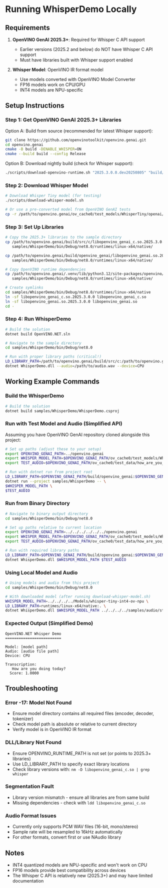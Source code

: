 # Running WhisperDemo Locally

## Requirements

1. **OpenVINO GenAI 2025.3+**: Required for Whisper C API support
   - Earlier versions (2025.2 and below) do NOT have Whisper C API support
   - Must have libraries built with Whisper support enabled

2. **Whisper Model**: OpenVINO IR format model
   - Use models converted with OpenVINO Model Converter
   - FP16 models work on CPU/GPU
   - INT4 models are NPU-specific

## Setup Instructions

### Step 1: Get OpenVINO GenAI 2025.3+ Libraries

Option A: Build from source (recommended for latest Whisper support):
```bash
git clone https://github.com/openvinotoolkit/openvino.genai.git
cd openvino.genai
cmake -B build -DENABLE_WHISPER=ON
cmake --build build --config Release
```

Option B: Download nightly build (check for Whisper support):
```bash
./scripts/download-openvino-runtime.sh "2025.3.0.0.dev20250805" "build/native" "24"
```

### Step 2: Download Whisper Model

```bash
# Download Whisper Tiny model (for testing)
./scripts/download-whisper-model.sh

# Or use a pre-converted model from OpenVINO GenAI tests
cp -r /path/to/openvino.genai/ov_cache0/test_models/WhisperTiny/openai/whisper-tiny Models/
```

### Step 3: Set Up Libraries

```bash
# Copy the 2025.3+ libraries to the sample directory
cp /path/to/openvino.genai/build/src/c/libopenvino_genai_c.so.2025.3.0.0 \
   samples/WhisperDemo/bin/Debug/net8.0/runtimes/linux-x64/native/

cp /path/to/openvino.genai/build/openvino_genai/libopenvino_genai.so.2025.3.0.0 \
   samples/WhisperDemo/bin/Debug/net8.0/runtimes/linux-x64/native/

# Copy OpenVINO runtime dependencies
cp /path/to/openvino.genai/.venv/lib/python3.12/site-packages/openvino/libs/*.so* \
   samples/WhisperDemo/bin/Debug/net8.0/runtimes/linux-x64/native/

# Create symlinks
cd samples/WhisperDemo/bin/Debug/net8.0/runtimes/linux-x64/native
ln -sf libopenvino_genai_c.so.2025.3.0.0 libopenvino_genai_c.so
ln -sf libopenvino_genai.so.2025.3.0.0 libopenvino_genai.so
cd -
```

### Step 4: Run WhisperDemo

```bash
# Build the solution
dotnet build OpenVINO.NET.sln

# Navigate to the sample directory
cd samples/WhisperDemo/bin/Debug/net8.0

# Run with proper library paths (critical!)
LD_LIBRARY_PATH=/path/to/openvino.genai/build/src/c:/path/to/openvino.genai/build/openvino_genai:/path/to/openvino.genai/.venv/lib/python3.12/site-packages/openvino/libs \
dotnet WhisperDemo.dll --audio=/path/to/audio.wav --device=CPU
```

## Working Example Commands

### Build the WhisperDemo
```bash
# Build the solution
dotnet build samples/WhisperDemo/WhisperDemo.csproj
```

### Run with Test Model and Audio (Simplified API)
Assuming you have OpenVINO GenAI repository cloned alongside this project:

```bash
# Set up paths (adjust these to your setup)
export OPENVINO_GENAI_PATH=../openvino.genai
export WHISPER_MODEL_PATH=$OPENVINO_GENAI_PATH/ov_cache0/test_models/WhisperTiny/openai/whisper-tiny
export TEST_AUDIO=$OPENVINO_GENAI_PATH/ov_cache0/test_data/how_are_you_doing_today.wav

# Run with dotnet run from project root
LD_LIBRARY_PATH=$OPENVINO_GENAI_PATH/build/openvino_genai:$OPENVINO_GENAI_PATH/.venv/lib/python3.12/site-packages/openvino/libs \
dotnet run --project samples/WhisperDemo -- \
$WHISPER_MODEL_PATH \
$TEST_AUDIO
```

### Run from Binary Directory
```bash
# Navigate to binary output directory
cd samples/WhisperDemo/bin/Debug/net8.0

# Set up paths relative to current location
export OPENVINO_GENAI_PATH=../../../../../../openvino.genai
export WHISPER_MODEL_PATH=$OPENVINO_GENAI_PATH/ov_cache0/test_models/WhisperTiny/openai/whisper-tiny
export TEST_AUDIO=$OPENVINO_GENAI_PATH/ov_cache0/test_data/how_are_you_doing_today.wav

# Run with required library paths
LD_LIBRARY_PATH=$OPENVINO_GENAI_PATH/build/openvino_genai:$OPENVINO_GENAI_PATH/.venv/lib/python3.12/site-packages/openvino/libs \
dotnet WhisperDemo.dll $WHISPER_MODEL_PATH $TEST_AUDIO
```

### Using Local Model and Audio
```bash
# Using models and audio from this project
cd samples/WhisperDemo/bin/Debug/net8.0

# With downloaded model (after running download-whisper-model.sh)
WHISPER_MODEL_PATH=../../../../Models/whisper-tiny-int4-ov-npu \
LD_LIBRARY_PATH=runtimes/linux-x64/native:. \
dotnet WhisperDemo.dll $WHISPER_MODEL_PATH ../../../../samples/audio/startup.wav
```

### Expected Output (Simplified Demo)
```
OpenVINO.NET Whisper Demo
=========================

Model: [model path]
Audio: [audio file path]
Device: CPU

Transcription:
   How are you doing today?
  Score: 1.0000
```

## Troubleshooting

### Error -17: Model Not Found
- Ensure model directory contains all required files (encoder, decoder, tokenizer)
- Check model path is absolute or relative to current directory
- Verify model is in OpenVINO IR format

### DLL/Library Not Found
- Ensure OPENVINO_RUNTIME_PATH is not set (or points to 2025.3+ libraries)
- Use LD_LIBRARY_PATH to specify exact library locations
- Check library versions with: `nm -D libopenvino_genai_c.so | grep whisper`

### Segmentation Fault
- Library version mismatch - ensure all libraries are from same build
- Missing dependencies - check with `ldd libopenvino_genai_c.so`

### Audio Format Issues
- Currently only supports PCM WAV files (16-bit, mono/stereo)
- Sample rate will be resampled to 16kHz automatically
- For other formats, convert first or use NAudio library

## Notes

- INT4 quantized models are NPU-specific and won't work on CPU
- FP16 models provide best compatibility across devices
- The Whisper C API is relatively new (2025.3+) and may have limited documentation